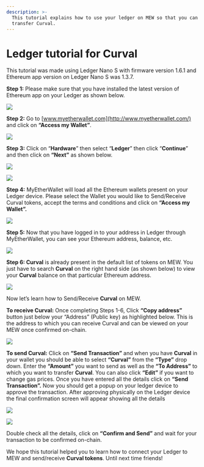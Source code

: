 ```yaml
---
description: >-
  This tutorial explains how to use your ledger on MEW so that you can vie and
  transfer Curval.
---
```


# Ledger tutorial for Curval

This tutorial was made using Ledger Nano S with firmware version 1.6.1 and Ethereum app version on Ledger Nano S was 1.3.7.

**Step 1:** Please make sure that you have installed the latest version of Ethereum app on your Ledger as shown below.

![](../.gitbook/assets/1%20%281%29.png)

**Step 2:** Go to [www.myetherwallet.com](http://www.myetherwallet.com/) and click on **“Access my Wallet”**.

![](../.gitbook/assets/2%20%281%29.png)

**Step 3:** Click on “**Hardware**” then select “**Ledger**” then click “**Continue**” and then click on **“Next”** as shown below.

![](../.gitbook/assets/3%20%282%29.png)

![](../.gitbook/assets/4%20%284%29.png)

**Step 4:** MyEtherWallet will load all the Ethereum wallets present on your Ledger device. Please select the Wallet you would like to Send/Receive Curval tokens, accept the terms and conditions and click on **“Access my Wallet”.**

![](../.gitbook/assets/5.png)

**Step 5:** Now that you have logged in to your address in Ledger through MyEtherWallet, you can see your Ethereum address, balance, etc.

![](../.gitbook/assets/6%20%282%29.png)

**Step 6: Curval** is already present in the default list of tokens on MEW. You just have to search **Curval** on the right hand side \(as shown below\) to view your **Curval** balance on that particular Ethereum address.

![](../.gitbook/assets/7%20%281%29.png)

Now let’s learn how to Send/Receive **Curval** on MEW.

**To receive Curval:** Once completing Steps 1-6, Click **“Copy address”** button just below your “Address” \(Public key\) as highlighted below. This is the address to which you can receive Curval and can be viewed on your MEW once confirmed on-chain.

![](../.gitbook/assets/8%20%282%29.png)

**To send Curval:** Click on **“Send Transaction”** and when you have **Curval** in your wallet you should be able to select **“Curval”** from the **“Type”** drop down. Enter the **“Amount”** you want to send as well as the **“To Address”** to which you want to transfer **Curval**. You can also click **“Edit”** if you want to change gas prices. Once you have entered all the details click on **“Send Transaction”.** Now you should get a popup on your ledger device to approve the transaction. After approving physically on the Ledger device the final confirmation screen will appear showing all the details

![](../.gitbook/assets/9.png)

![](../.gitbook/assets/10%20%282%29.png)

Double check all the details, click on **“Confirm and Send”** and wait for your transaction to be confirmed on-chain.

We hope this tutorial helped you to learn how to connect your Ledger to MEW and send/receive **Curval tokens**. Until next time friends!
